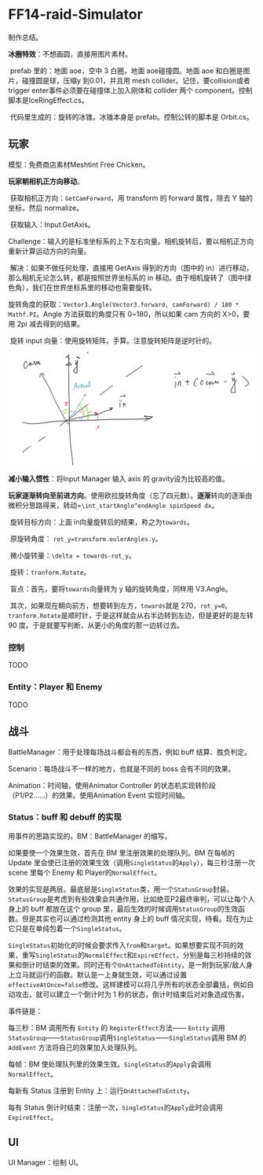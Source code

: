 # FF14-raid-Simulator

制作总结。

**冰圈特效**：不想画圆，直接用图片素材。

​	prefab 里的：地面 aoe，空中 3 白圈，地面 aoe碰撞圆。地面 aoe 和白圈是图片，碰撞圆是球，压缩y 到0.01，并且用 mesh collider。记住，要collision或者 trigger enter事件必须要在碰撞体上加入刚体和 collider 两个 component。控制脚本是IceRingEffect.cs。

​	代码里生成的：旋转的冰锥。冰锥本身是 prefab。控制公转的脚本是 Orbit.cs。

## 玩家

模型：免费商店素材Meshtint Free Chicken。

**玩家朝相机正方向移动**。

​	获取相机正方向：`GetCamForward`，用 transform 的 forward 属性，除去 Y 轴的坐标，然后 normalize。

​	获取输入：Input.GetAxis。

​	Challenge：输入的是标准坐标系的上下左右向量。相机旋转后，要以相机正方向重新计算运动方向的向量。

​	解决：如果不做任何处理，直接用 GetAxis 得到的方向（图中的 in）进行移动，那么相机无论怎么转，都是按照世界坐标系的 in 移动。由于相机旋转了（图中绿色角），我们在世界坐标系里的移动也需要旋转。

​	旋转角度的获取：`Vector3.Angle(Vector3.forward, camForward) / 180 * Mathf.PI`。Angle 方法获取的角度只有 0~180，所以如果 cam 方向的 X>0，要用 2pi 减去得到的结果。

​	旋转 input 向量：使用旋转矩阵，手算。注意旋转矩阵是逆时针的。

<img src="assets/image-20200919212644099.png" alt="image-20200919212644099" style="zoom:50%;" />

**减小输入惯性**：将Input Manager 输入 axis 的 gravity设为比较高的值。

**玩家逐渐转向至前进方向**。使用欧拉旋转角度（忘了四元数）。**逐渐**转向的逐渐由微积分思路得来，转动=`\int_startAngle^endAngle spinSpeed dx`。

​	旋转目标方向：上面 in向量旋转后的结果，称之为`towards`。

​	原旋转角度： `rot_y=transform.eulerAngles.y`。

​	微小旋转量：`\delta = towards-rot_y`。

​	旋转：`tranform.Rotate`。

​	盲点：首先，要将`towards`向量转为 y 轴的旋转角度，同样用 V3.Angle。

​	其次，如果现在朝向前方，想要转到左方，`towards`就是 270，`rot_y=0`。`tranform.Rotate`是顺时针，于是这样就会从右半边转到左边，但是更好的是左转 90 度。于是就要写判断，从更小的角度的那一边转过去。

### 控制

TODO

### Entity：Player 和 Enemy

TODO



## 战斗

BattleManager：用于处理每场战斗都会有的东西，例如 buff 结算、胜负判定。

Scenario：每场战斗不一样的地方，也就是不同的 boss 会有不同的效果。

Animation：时间轴，使用Animator Controller 的状态机实现转阶段（P1/P2……）的效果。使用Animation Event 实现时间轴。

### Status：buff 和 debuff 的实现

用事件的思路实现的。BM：BattleManager 的缩写。

如果要使一个效果生效，首先在 BM 里注册效果的处理队列。BM 在每帧的 Update 里会使已注册的效果生效（调用`SingleStatus`的`Apply`），每三秒注册一次 scene 里每个 Enemy 和 Player的`NormalEffect`。

效果的实现是两层。最底层是`SingleStatus`类，用一个`StatusGroup`封装。`StatusGroup`是考虑到有些效果会共通作用，比如绝亚P2最终审判，可以让每个人身上的 buff 都放在这个 group 里，最后生效的时候调用`StatusGroup`的生效函数。但是其实也可以通过检测其他 entity 身上的 buff 情况实现，待看。现在为止它只是在单纯包着一个`SingleStatus`。

`SingleStatus`初始化的时候会要求传入`from`和`target`。如果想要实现不同的效果，重写`SingleStatus`的`NormalEffect`和`ExpireEffect`，分别是每三秒持续的效果和倒计时结束的效果。同时还有个`OnAttachedToEntity`，是一附到玩家/敌人身上立马就运行的函数。默认是一上身就生效，可以通过设置`effectiveAtOnce=false`修改。这样建模可以将几乎所有的状态全部囊括，例如自动攻击，就可以建立一个倒计时为 1 秒的状态，倒计时结束后对对象造成伤害。

事件链是：

每三秒：BM 调用所有 `Entity` 的 `RegisterEffect`方法—— `Entity` 调用`StatusGroup`——`StatusGroup`调用`SingleStatus`——`SingleStatus`调用 BM 的 `AddEvent` 方法将自己的效果加入处理队列。

每帧：BM 使处理队列里的效果生效。`SingleStatus`的`Apply`会调用`NormalEffect`。

每新有 Status 注册到 Entity 上：运行`OnAttachedToEntity`。

每有 Status 倒计时结束：注册一次，`SingleStatus`的`Apply`此时会调用`ExpireEffect`。

## UI



UI Manager：绘制 UI。

